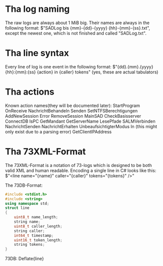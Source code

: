 # Tha log naming
The raw logs are always about 1 MiB big.
Their names are always in the following format:
$"SADLog bis {mm}-{dd}-{yyyy} {hh}-{mm}-{ss}.txt",
except the newest one, which is not finished and called "SADLog.txt".

# Tha line syntax
Every line of log is one event in the following format:
$"{dd}.{mm}.{yyyy}	{hh}:{mm}:{ss}	{action} in {caller}	tokens"
(yes, these are actual tabulators)

# Tha actions
Known action names(they will be documented later):
StartProgram
OnReceive
NachrichtBehandeln
Senden
SetNTFSBerechtigungen
AddNewSession
Error
RemoveSession
MainSAD
CheckBasisserver
ConnectDB
IsPC
GetMandant
GetServerName
LesePfade
SALMVerbinden
NachrichtSenden
NachrichtErhalten
UnbeaufsichtigterModus
In (this might only exist due to a parsing error)
GetClientIPAddress

# Tha 73XML-Format
The 73XML-Format is a notation of 73-logs which is designed to be both valid XML and human readable.
Encoding a single line in C# looks like this:
    $"<sad><line name=\"{name}\" caller=\"{caller}\" tokens=\"{tokens}\" /></sad>"

The 73DB-Format:
```cpp
#include <stdint.h>
#include <string>
using namespace std;
struct line
{
	uint8_t name_length;
	string name;
	uint8_t caller_length;
	string caller;
	int64_t timestamp;
	uint16_t token_length;
	string tokens;
}
```
73DB: Deflate{line}
